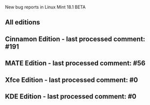 New bug reports in Linux Mint 18.1 BETA

All editions
------------

Cinnamon Edition - last processed comment: #191
-----------------------------------------------

MATE Edition - last processed comment: #56
------------------------------------------

Xfce Edition - last processed comment: #0
-------------------------------------------

KDE Edition - last processed comment: #0
-----------------------------------------


